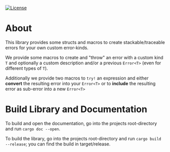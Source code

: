[![License](https://img.shields.io/badge/License-BSD%202--Clause-blue.svg)](https://opensource.org/licenses/BSD-2-Clause)

# About
This library provides some structs and macros to create stackable/traceable errors for your own custom error-kinds.

We provide some macros to create and "throw" an error with a custom kind `T` and optionally a custom description and/or
a previous `Error<T>` (even for different types of `T`).

Additionally we provide two macros to `try!` an expression and either __convert__ the resulting error into your
`Error<T>` or to __include__ the resulting error as sub-error into a new `Error<T>` 
 
# Build Library and Documentation
To build and open the documentation, go into the projects root-directory and run `cargo doc --open`.

To build the library, go into the projects root-directory and run `cargo build --release`; you can find the build in
target/release.